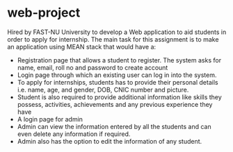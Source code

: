 # web-project

 Hired by FAST-NU University to develop a Web application to aid students in order to apply for internship. The main task for this assignment is to make an application using MEAN stack that would have a:
 
 - Registration page that allows a student to register. The system asks for name, email, roll no and password to create account
 - Login page through which an existing user can log in into the system.
 - To apply for internships, students has to provide their personal details i.e. name, age, and gender, DOB, CNIC number and picture.
 - Student is also required to provide additional information like skills they possess, activities, achievements and any previous              experience they have
 - A login page for admin
 - Admin can view the information entered by all the students and can even delete any information if required.
 - Admin also has the option to edit the information of any student. 
 
